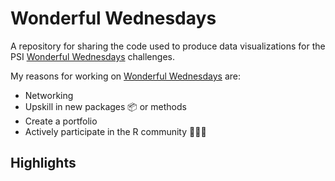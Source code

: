 # Wonderful Wednesdays
A repository for sharing the code used to produce data visualizations for the PSI [Wonderful Wednesdays](https://github.com/VIS-SIG/Wonderful-Wednesdays) challenges. 

My reasons for working on [Wonderful Wednesdays](https://github.com/VIS-SIG/Wonderful-Wednesdays) are:
- Networking
- Upskill in new packages 📦 or methods
- Create a portfolio
- Actively participate in the R community 🧑‍🤝‍🧑

## Highlights




